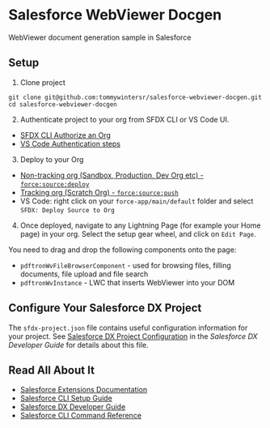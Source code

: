 # Salesforce WebViewer Docgen

WebViewer document generation sample in Salesforce

## Setup

1. Clone project
```
git clone git@github.com:tommywintersr/salesforce-webviewer-docgen.git
cd salesforce-webviewer-docgen
```

2. Authenticate project to your org from SFDX CLI or VS Code UI. 
* [SFDX CLI Authorize an Org](https://developer.salesforce.com/docs/atlas.en-us.sfdx_dev.meta/sfdx_dev/sfdx_dev_auth_web_flow.htm)
* [VS Code Authentication steps](https://salesforcediaries.com/2019/03/15/salesforce-cli-and-visual-studio-code-command-palette/)

3. Deploy to your Org
* [Non-tracking org (Sandbox, Production, Dev Org etc) - `force:source:deploy`](https://developer.salesforce.com/docs/atlas.en-us.sfdx_cli_reference.meta/sfdx_cli_reference/cli_reference_force_source.htm)
* [Tracking org (Scratch Org) - `force:source:push`](https://developer.salesforce.com/docs/atlas.en-us.sfdx_cli_reference.meta/sfdx_cli_reference/cli_reference_force_source.htm)
* VS Code: right click on your `force-app/main/default` folder and select `SFDX: Deploy Source to Org`

4. Once deployed, navigate to any Lightning Page (for example your Home page) in your org. Select the setup gear wheel, and click on `Edit Page`.

You need to drag and drop the following components onto the page:
* `pdftronWvFileBrowserComponent` - used for browsing files, filling documents, file upload and file search
* `pdftronWvInstance` - LWC that inserts WebViewer into your DOM

## Configure Your Salesforce DX Project

The `sfdx-project.json` file contains useful configuration information for your project. See [Salesforce DX Project Configuration](https://developer.salesforce.com/docs/atlas.en-us.sfdx_dev.meta/sfdx_dev/sfdx_dev_ws_config.htm) in the _Salesforce DX Developer Guide_ for details about this file.

## Read All About It

- [Salesforce Extensions Documentation](https://developer.salesforce.com/tools/vscode/)
- [Salesforce CLI Setup Guide](https://developer.salesforce.com/docs/atlas.en-us.sfdx_setup.meta/sfdx_setup/sfdx_setup_intro.htm)
- [Salesforce DX Developer Guide](https://developer.salesforce.com/docs/atlas.en-us.sfdx_dev.meta/sfdx_dev/sfdx_dev_intro.htm)
- [Salesforce CLI Command Reference](https://developer.salesforce.com/docs/atlas.en-us.sfdx_cli_reference.meta/sfdx_cli_reference/cli_reference.htm)
